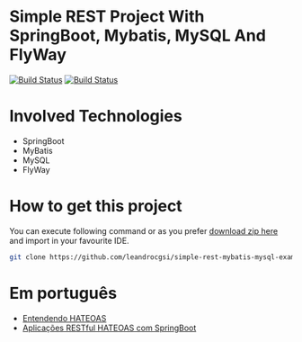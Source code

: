 # Simple REST Project With SpringBoot, Mybatis, MySQL And FlyWay

[![Build Status](https://travis-ci.org/leandrocgsi/simple-rest-mybatis-mysql-example.svg?branch=master)](https://travis-ci.org/leandrocgsi/simple-rest-mybatis-mysql-example)
[![Build Status](https://circleci.com/gh/leandrocgsi/simple-rest-mybatis-mysql-example.svg?&style=shield)](https://circleci.com/gh/leandrocgsi/simple-rest-mybatis-mysql-example/)

# Involved Technologies

* SpringBoot
* MyBatis
* MySQL
* FlyWay

# How to get this project

You can execute following command or as you prefer [download zip here](https://github.com/leandrocgsi/simple-rest-mybatis-mysql-example/archive/master.zip) and import in your favourite IDE.

```sh
git clone https://github.com/leandrocgsi/simple-rest-mybatis-mysql-example.git
```

# Em português

* [Entendendo HATEOAS](http://www.semeru.com.br/blog/entendendo_hateoas/)
* [Aplicações RESTful HATEOAS com SpringBoot](http://www.semeru.com.br/blog/aplicacoes-restfull-hateoas-com-springboot/)
